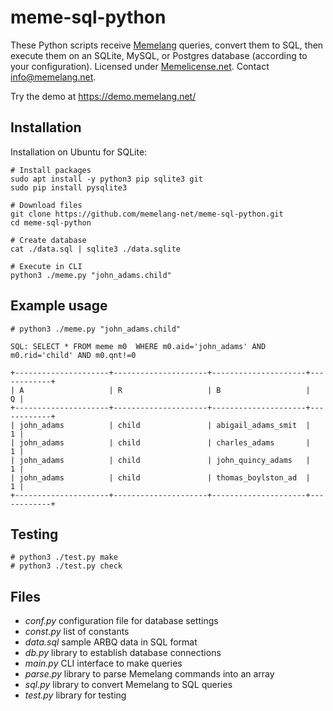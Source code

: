 # meme-sql-python
These Python scripts receive [Memelang](https://memelang.net/) queries, convert them to SQL, then execute them on an SQLite, MySQL, or Postgres database (according to your configuration). Licensed under [Memelicense.net](https://memelicense.net/). Contact info@memelang.net.

Try the demo at https://demo.memelang.net/


## Installation

Installation on Ubuntu for SQLite:

	# Install packages
	sudo apt install -y python3 pip sqlite3 git
	sudo pip install pysqlite3
	
	# Download files
	git clone https://github.com/memelang-net/meme-sql-python.git
	cd meme-sql-python
	
	# Create database
	cat ./data.sql | sqlite3 ./data.sqlite
	
	# Execute in CLI
	python3 ./meme.py "john_adams.child"


## Example usage

	# python3 ./meme.py "john_adams.child"

	SQL: SELECT * FROM meme m0  WHERE m0.aid='john_adams' AND m0.rid='child' AND m0.qnt!=0
	
	+---------------------+---------------------+---------------------+------------+
	| A                   | R                   | B                   |          Q |
	+---------------------+---------------------+---------------------+------------+
	| john_adams          | child               | abigail_adams_smit  |          1 |
	| john_adams          | child               | charles_adams       |          1 |
	| john_adams          | child               | john_quincy_adams   |          1 |
	| john_adams          | child               | thomas_boylston_ad  |          1 |
	+---------------------+---------------------+---------------------+------------+

## Testing

	# python3 ./test.py make
	# python3 ./test.py check

## Files
* *conf.py* configuration file for database settings
* *const.py* list of constants
* *data.sql* sample ARBQ data in SQL format
* *db.py* library to establish database connections
* *main.py* CLI interface to make queries
* *parse.py* library to parse Memelang commands into an array
* *sql.py* library to convert Memelang to SQL queries
* *test.py* library for testing
